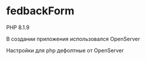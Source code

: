 # fedbackForm

PHP 8.1.9

В создании приложения использовался OpenServer 

Настройки для php дефолтные от OpenServer

